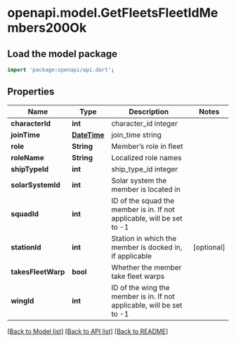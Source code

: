 # openapi.model.GetFleetsFleetIdMembers200Ok

## Load the model package
```dart
import 'package:openapi/api.dart';
```

## Properties
Name | Type | Description | Notes
------------ | ------------- | ------------- | -------------
**characterId** | **int** | character_id integer | 
**joinTime** | [**DateTime**](DateTime.md) | join_time string | 
**role** | **String** | Member’s role in fleet | 
**roleName** | **String** | Localized role names | 
**shipTypeId** | **int** | ship_type_id integer | 
**solarSystemId** | **int** | Solar system the member is located in | 
**squadId** | **int** | ID of the squad the member is in. If not applicable, will be set to -1 | 
**stationId** | **int** | Station in which the member is docked in, if applicable | [optional] 
**takesFleetWarp** | **bool** | Whether the member take fleet warps | 
**wingId** | **int** | ID of the wing the member is in. If not applicable, will be set to -1 | 

[[Back to Model list]](../README.md#documentation-for-models) [[Back to API list]](../README.md#documentation-for-api-endpoints) [[Back to README]](../README.md)


